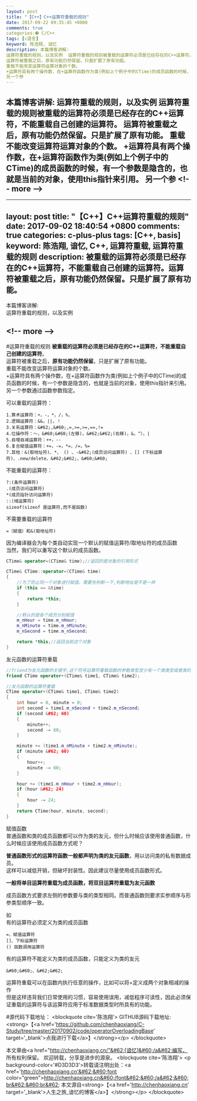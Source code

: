 ```yaml
---
layout: post
title: "【C++】C++运算符重载的规则"
date: 2017-09-22 09:35:45 +0800
comments: true
categories:❸ C/C++
tags: [c语言]
keyword: 陈浩翔, 谙忆
description: 本篇博客讲解: 
运算符重载的规则，以及实例  运算符重载的规则被重载的运算符必须是已经存在的C++运算符，不能重载自己创建的运算符。 
运算符被重载之后，原有功能仍然保留。只是扩展了原有功能。 
重载不能改变运算符运算对象的个数。 
+运算符具有两个操作数，在+运算符函数作为类(例如上个例子中的CTime)的成员函数的时候，有一个参数是隐含的，也就是当前的对象，使用this指针来引用。 
另一个参 
---
```



本篇博客讲解: 
运算符重载的规则，以及实例  运算符重载的规则被重载的运算符必须是已经存在的C++运算符，不能重载自己创建的运算符。 
运算符被重载之后，原有功能仍然保留。只是扩展了原有功能。 
重载不能改变运算符运算对象的个数。 
+运算符具有两个操作数，在+运算符函数作为类(例如上个例子中的CTime)的成员函数的时候，有一个参数是隐含的，也就是当前的对象，使用this指针来引用。 
另一个参
&#60;!-- more --&#62;
----------

---
layout: post
title: "【C++】C++运算符重载的规则"
date: 2017-09-02 18:40:54 +0800
comments: true
categories: c-plus-plus
tags: [C++, basis]
keyword: 陈浩翔, 谙忆, C++, 运算符重载, 运算符重载的规则
description: 被重载的运算符必须是已经存在的C++运算符，不能重载自己创建的运算符。运算符被重载之后，原有功能仍然保留。只是扩展了原有功能。
---

本篇博客讲解:  
运算符重载的规则，以及实例  

&#60;!-- more --&#62;
----------

#运算符重载的规则 
**被重载的运算符必须是已经存在的C++运算符，不能重载自己创建的运算符**。  
运算符被重载之后，**原有功能仍然保留**。只是扩展了原有功能。  
重载不能改变运算符运算对象的个数。  
+运算符具有两个操作数，在+运算符函数作为类(例如上个例子中的CTime)的成员函数的时候，有一个参数是隐含的，也就是当前的对象，使用this指针来引用。  
另一个参数通过函数参数指定。  

可以重载的运算符：  
```
1.算术运算符：+，-，*，/，%，   
2.逻辑运算符：&&，||，！  
3.关系运算符：&#62;,&#60;,=,>=,>=,==,!=  
4.位操作符：～，&#60;&#60;(左移)，&#62;&#62;(右移)，&，^），|  
5.自增自减运算符：++，--  
6.复合赋值运算符：+=，-=，*=，/=，%=  
7.其他：&(取地址符)、*、 () 、-&#62;(成员访问运算符) 、[] (下标运算符)、.new/delete、&#62;&#62;、&#60;&#60;  
```

不能重载的运算符：
```
?:(条件运算符) 
.(成员访问运算符)
*(成员指针访问运算符)
::(域运算符)
sizeof(sizeof 是运算符,而不是函数)
```
不需要重载的运算符
```
=（赋值）和&(取地址符)
```  
因为编译器会为每个类自动实现一个默认的赋值运算符/取地址符的成员函数    
当然，我们可以重写这个默认的成员函数。  
```C++ CTime.h声明
CTime& operator=(CTime& time);//返回的是对象的引用形式
```
```C++ CTime.cpp定义
CTime& CTime::operator=(CTime& time)
{
	//为了防止同一个对象进行赋值，需要先判断一下,判断地址是不是一样
	if (this == &time)
	{
		return *this;
	}

	//默认的是各个成员分别赋值
	m_nHour = time.m_nHour;
	m_nMinute = time.m_nMinute;
	m_nSecond = time.m_nSecond;

	return *this;//返回当前这个对象
}
```

友元函数的运算符重载  
```C++ CTime.h声明
//friend为友元函数的关键字,这个符号运算符重载函数的参数类型至少有一个类类型或者类的引用,也就是说，可以有一个参数不是对象
friend CTime operator+(CTime& time1, CTime& time2);
```
```C++ main.cpp实现-使用类来实现
//友元函数的运算符重载
CTime operator+(CTime& time1, CTime& time2)
{
	int hour = 0, minute = 0;
	int second = time1.m_nSecond + time2.m_nSecond;
	if (second &#62; 60)
	{
		minute++;
		second -= 60;
	}

	minute += (time1.m_nMinute + time2.m_nMinute);
	if (minute &#62; 60)
	{
		hour++;
		minute -= 60;
	}

	hour += (time1.m_nHour + time2.m_nHour);
	if (hour &#62; 24)
	{
		hour -= 24;
	}
	return CTime(hour, minute, second);
}
```


赋值函数  
普通函数和类的成员函数都可以作为类的友元，但什么时候应该使用普通函数，什么时候应该使用成员函数方式呢？  

**普通函数形式的运算符函数一般都声明为类的友元函数**，用以访问类的私有数据成员。  
这样可以减低开销，但破坏封装性。因此建议尽量使用成员函数形式。  

**一般将单目运算符重载为成员函数，将双目运算符重载为友元函数**  

成员函数方式要求左侧的参数要与类的类型相同。而普通函数则要求实参顺序与形参类型顺序一致。  

如  
有的运算符必须定义为类的成员函数
```
=、赋值运算符
[]、下标运算符
() 函数调用运算符
```

有的运算符不能定义为类的成员函数，只能定义为类的友元  
```
&#60;&#60;、&#62;&#62;
```

运算符重载可以在函数内执行任意的操作，比如可以将+定义成两个对象相减的操作  
但是这样违背我们日常使用的习惯，容易使用误用，减低程序可读性，因此必须保证重载的运算符与该运算符应用于标准数据类型时所具有的功能。 


#源代码下载地址：
&#60;blockquote cite='陈浩翔'&#62;
GITHUB源码下载地址:&#60;strong&#62;【&#60;a href='https://github.com/chenhaoxiang/C-Study/tree/master/20170902/code/operatorOverloadingBase' target='_blank'&#62;点我进行下载&#60;/a&#62;】&#60;/strong&#62;&#60;/p&#62;
&#60;/blockquote&#62;


本文章由&#60;a href="http://chenhaoxiang.cn/"&#62;[谙忆]&#60;/a&#62;编写， 所有权利保留。 
欢迎转载，分享是进步的源泉。
&#60;blockquote cite='陈浩翔'&#62;
&#60;p background-color='#D3D3D3'&#62;转载请注明出处：&#60;a href='http://chenhaoxiang.cn'&#62;&#60;font color="green"&#62;http://chenhaoxiang.cn&#60;/font&#62;&#60;/a&#62;&#60;br&#62;&#60;br&#62;
本文源自&#60;strong&#62;【&#60;a href='http://chenhaoxiang.cn' target='_blank'&#62;人生之旅_谙忆的博客&#60;/a&#62;】&#60;/strong&#62;&#60;/p&#62;
&#60;/blockquote&#62;
